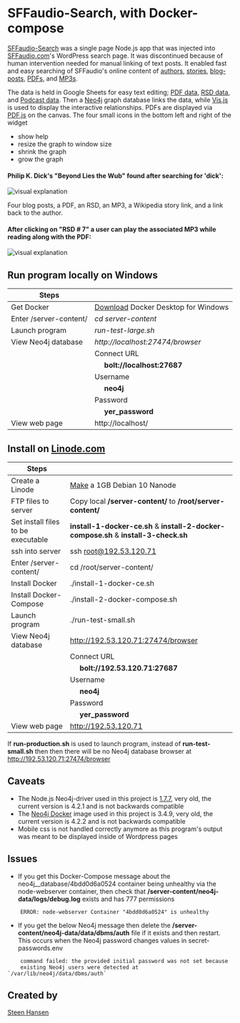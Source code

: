 

  
  


# SFFaudio-Search, with Docker-compose

  

[comment]: <>  ( Use https://stackedit.io/app# to edit )


  

[SFFaudio-Search](http://192.53.120.71) was a single page Node.js app that was injected into [SFFaudio.com](https://www.sffaudio.com/)'s WordPress search page. It was discontinued because of human intervention needed for manual linking of text posts. It enabled fast and easy searching of SFFaudio's online content of [authors](http://192.53.120.71/?author=larry-niven), [stories](http://192.53.120.71/?book=beyond-lies-the-wub&author=philip-k-dick), [blog-posts](http://192.53.120.71/?book=beyond-lies-the-wub&author=philip-k-dick&view=post_book&choice=4), [PDFs](http://192.53.120.71/?book=beyond-lies-the-wub&author=philip-k-dick&view=pdf&choice=1), and [MP3s](http://192.53.120.71/?book=beyond-lies-the-wub&author=philip-k-dick&view=rsd&choice=1).

  
The data is held in Google Sheets for easy text editing; [PDF data](https://docs.google.com/spreadsheets/d/1sbQ8NR7hvcm4EjSlyhmte0rYtI_G3vnc1o5KLPAW2lc/),
 [RSD data](https://docs.google.com/spreadsheets/d/1VFMgWy6wmTkFIpeNW-NkZdWmpz5iZcuULgMpjn8_QgU/), and 
 [Podcast data](https://docs.google.com/spreadsheets/d/1cWtA1AaY83cBuU_6vt64adDeR-dfT-X1U5VgvCRVMAg/). Then a [Neo4j](https://neo4j.com/) graph database links the data, while [Vis.js](http://visjs.org/) is used to display the interactive relationships. PDFs are displayed via [PDF.js](https://github.com/mozilla/pdf.js) on the canvas. The four small icons in the bottom left and right of the widget

- show help
- resize the graph to window size
- shrink the graph
- grow the graph
  

#### Philip K. Dick's "Beyond Lies the Wub" found after searching for 'dick':

![visual explanation](https://github.com/steenhansen/sffaudio-search/blob/master/beyond-the-wub-book.png)

Four blog posts, a PDF, an RSD, an MP3, a Wikipedia story link, and a link back to the author.

#### After clicking on "RSD # 7" a user can play the associated MP3 while reading along with the PDF:

![visual explanation](https://github.com/steenhansen/sffaudio-search/blob/master/beyond-the-wub-rsd.png)


## Run program locally on Windows


 

Steps | &nbsp;
------------ | -------------
Get Docker | [Download](https://hub.docker.com/editions/community/docker-ce-desktop-windows/) Docker Desktop for Windows
Enter /server-content/ | *cd server-content*
Launch program | *run-test-large&period;sh*
View Neo4j database | *http://localhost:27474/browser*
&nbsp; | Connect URL
&nbsp; |   &nbsp;&nbsp;&nbsp;&nbsp;    **bolt://localhost:27687**
&nbsp; | Username
&nbsp; |   &nbsp;&nbsp;&nbsp;&nbsp;    **neo4j**
&nbsp; | Password
&nbsp; |   &nbsp;&nbsp;&nbsp;&nbsp;    **yer_password**
View web page | http://localhost/ 


  
## Install on [Linode.com](https://www.linode.com/)


Steps | &nbsp;
------------ | -------------
Create a Linode | [Make](https://cloud.linode.com/linodes/create) a 1GB Debian 10 Nanode
FTP files to server | Copy local **/server-content/** to **/root/server-content/**
Set install files to be executable | **install-1-docker-ce&period;sh** & **install-2-docker-compose&period;sh** & **install-3-check&period;sh**
ssh into server | ssh root@192.53.120.71
Enter /server-content/ | cd /root/server-content/
Install Docker | ./install-1-docker-ce.sh
Install Docker-Compose | ./install-2-docker-compose.sh
Launch program | ./run-test-small.sh
View Neo4j database | http://192.53.120.71:27474/browser
&nbsp; | Connect URL
&nbsp; |   &nbsp;&nbsp;&nbsp;&nbsp;    **bolt://192.53.120.71:27687**
&nbsp; | Username
&nbsp; |   &nbsp;&nbsp;&nbsp;&nbsp;    **neo4j**
&nbsp; | Password
&nbsp; |   &nbsp;&nbsp;&nbsp;&nbsp;    **yer_password**
View web page | http://192.53.120.71

If **run-production&period;sh** is used to launch program, instead of **run-test-small&period;sh** then then there will be no Neo4j database browser at http://192.53.120.71:27474/browser


## Caveats
- The Node.js Neo4j-driver used in this project is [1.7.7](https://www.npmjs.com/package/neo4j-driver/v/1.7.7), very old, the current version is 4.2.1 and is not backwards compatible
- The [Neo4j Docker](https://hub.docker.com/_/neo4j) image used in this project is 3.4.9, very old, the current version is 4.2.2 and is not backwards compatible
- Mobile css is not handled correctly anymore as this program's output was meant to be displayed inside of Wordpress pages

## Issues  
- If you get this Docker-Compose message about the neo4j__database/4bdd0d6a0524 container being unhealthy via the node-webserver container, then check that **/server-content/neo4j-data/logs/debug.log** exists and has 777 permissions
  
```
    ERROR: node-webserver Container "4bdd0d6a0524" is unhealthy
```


- If you get the below Neo4j message then delete the **/server-content/neo4j-data/data/dbms/auth** file if it exists and then restart. This occurs when the Neo4j password changes values in secret-passwords.env 

```
    command failed: the provided initial password was not set because
    existing Neo4j users were detected at `/var/lib/neo4j/data/dbms/auth`
```


## Created by


[Steen Hansen](https://github.com/steenhansen)
